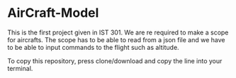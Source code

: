 # AirCraft-Model

This is the first project given in IST 301. We are re required to make a scope for aircrafts. 
The scope has to be able to read from a json file and we have to be able to input commands to the flight
such as altitude.

To copy this repository, press clone/download and copy the line into your terminal.
